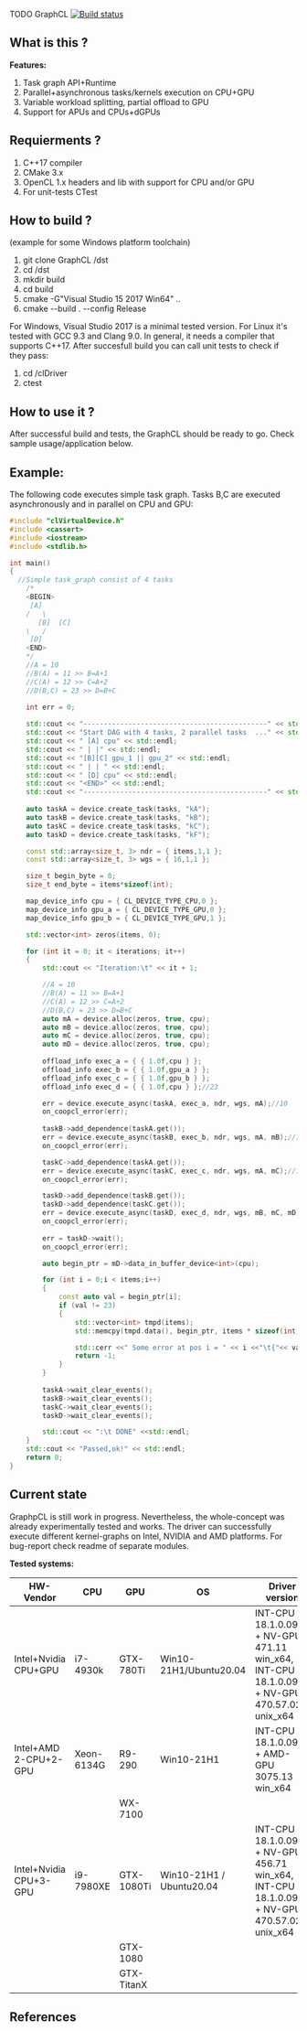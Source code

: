 TODO
GraphCL
[![Build status](https://ci.appveyor.com/api/projects/status/8cg021yesld25ykm?svg=true)](https://ci.appveyor.com/project/morkonrad/graphcl/runtime)

What is this ? 
--------------


**Features:**
1. Task graph API+Runtime
2. Parallel+asynchronous tasks/kernels execution on CPU+GPU
3. Variable workload splitting, partial offload to GPU
4. Support for APUs and CPUs+dGPUs

Requierments ?
---------------
1. C++17 compiler
2. CMake 3.x
3. OpenCL 1.x headers and lib with support for CPU and/or GPU
4. For unit-tests CTest

How to build ?
---------------
(example for some Windows platform toolchain)
  1. git clone GraphCL /dst
  2. cd /dst
  3. mkdir build
  4. cd build
  5. cmake -G"Visual Studio 15 2017 Win64" .. 
  6. cmake --build . --config Release
  
For Windows, Visual Studio 2017 is a minimal tested version. For Linux it's tested with GCC 9.3 and Clang 9.0. 
In general, it needs a compiler that supports C++17. 
After succesfull build you can call unit tests to check if they pass:  
 1. cd /clDriver
 2. ctest 
  
How to use it ?
----------------
After successful build and tests, the GraphCL should be ready to go. 
Check sample usage/application below.

Example:
----------------
The following code executes simple task graph. Tasks B,C are executed asynchronously and in parallel on CPU and GPU:
```cpp
#include "clVirtualDevice.h"
#include <cassert>
#include <iostream>
#include <stdlib.h>

int main()
{
  //Simple task_graph consist of 4 tasks	
	/*
	<BEGIN>
	 [A]
	/   \
       [B]  [C]
	\   /
	 [D]
	<END>
	*/
	//A = 10 
	//B(A) = 11 >> B=A+1
	//C(A) = 12 >> C=A+2
	//D(B,C) = 23 >> D=B+C	

	int err = 0;
	
	std::cout << "---------------------------------------------" << std::endl;
	std::cout << "Start DAG with 4 tasks, 2 parallel tasks  ..." << std::endl;
	std::cout << " [A] cpu" << std::endl;
	std::cout << " | |" << std::endl;
	std::cout << "[B][C] gpu_1 || gpu_2" << std::endl;
	std::cout << " | | " << std::endl;
	std::cout << " [D] cpu" << std::endl;
	std::cout << "<END>" << std::endl;
	std::cout << "---------------------------------------------" << std::endl;
	
	auto taskA = device.create_task(tasks, "kA");	
	auto taskB = device.create_task(tasks, "kB");
	auto taskC = device.create_task(tasks, "kC");	
	auto taskD = device.create_task(tasks, "kF");	

	const std::array<size_t, 3> ndr = { items,1,1 };
	const std::array<size_t, 3> wgs = { 16,1,1 };

	size_t begin_byte = 0;
	size_t end_byte = items*sizeof(int);

	map_device_info cpu = { CL_DEVICE_TYPE_CPU,0 };
	map_device_info gpu_a = { CL_DEVICE_TYPE_GPU,0 };
	map_device_info gpu_b = { CL_DEVICE_TYPE_GPU,1 };

	std::vector<int> zeros(items, 0);

	for (int it = 0; it < iterations; it++)
	{
		std::cout << "Iteration:\t" << it + 1;

		//A = 10 
		//B(A) = 11 >> B=A+1
		//C(A) = 12 >> C=A+2
		//D(B,C) = 23 >> D=B+C
		auto mA = device.alloc(zeros, true, cpu);
		auto mB = device.alloc(zeros, true, cpu);
		auto mC = device.alloc(zeros, true, cpu);
		auto mD = device.alloc(zeros, true, cpu);
		
		offload_info exec_a = { { 1.0f,cpu } };
		offload_info exec_b = { { 1.0f,gpu_a } };
		offload_info exec_c = { { 1.0f,gpu_b } };
		offload_info exec_d = { { 1.0f,cpu } };//23

		err = device.execute_async(taskA, exec_a, ndr, wgs, mA);//10
		on_coopcl_error(err);
		
		taskB->add_dependence(taskA.get());		
		err = device.execute_async(taskB, exec_b, ndr, wgs, mA, mB);//11
		on_coopcl_error(err);

		taskC->add_dependence(taskA.get());
		err = device.execute_async(taskC, exec_c, ndr, wgs, mA, mC);//12
		on_coopcl_error(err);

		taskD->add_dependence(taskB.get());
		taskD->add_dependence(taskC.get());
		err = device.execute_async(taskD, exec_d, ndr, wgs, mB, mC, mD);//23
		on_coopcl_error(err);
		
		err = taskD->wait();
		on_coopcl_error(err);

		auto begin_ptr = mD->data_in_buffer_device<int>(cpu);		

		for (int i = 0;i < items;i++)
		{
			const auto val = begin_ptr[i];
			if (val != 23)
			{
				std::vector<int> tmpd(items);
				std::memcpy(tmpd.data(), begin_ptr, items * sizeof(int));

				std::cerr <<" Some error at pos i = " << i <<"\t{"<< val<<"!="<<23<<"}"<<std::endl;
				return -1;
			}
		}
		
		taskA->wait_clear_events();
		taskB->wait_clear_events();
		taskC->wait_clear_events();
		taskD->wait_clear_events();

		std::cout << ":\t DONE" <<std::endl;
	}
	std::cout << "Passed,ok!" << std::endl;
	return 0;
}
```

Current state
----------------

GraphpCL is still work in progress. Nevertheless, the whole-concept was already experimentally tested and works. The driver can successfully execute different kernel-graphs on Intel, NVIDIA and AMD platforms. For bug-report check readme of separate modules.

**Tested systems:**

| HW-Vendor             | CPU       | GPU         | OS                      | Driver version    |
| -----------           | --------- | ----------- | ----------------------- | -------------------- |
| Intel+Nvidia CPU+GPU  | i7-4930k  | GTX-780Ti   | Win10-21H1/Ubuntu20.04  | INT-CPU 18.1.0.0920 + NV-GPU 471.11  win_x64, INT-CPU 18.1.0.0920 + NV-GPU 470.57.02 unix_x64  |
| Intel+AMD 2-CPU+2-GPU | Xeon-6134G| R9-290      | Win10-21H1              | INT-CPU 18.1.0.0920 + AMD-GPU 3075.13 win_x64 |
|                       |           | WX-7100     |                         |                   |
| Intel+Nvidia CPU+3-GPU| i9-7980XE | GTX-1080Ti  | Win10-21H1 / Ubuntu20.04| INT-CPU 18.1.0.0920 + NV-GPU 456.71 win_x64, INT-CPU 18.1.0.0920 + NV-GPU 470.57.02 unix_x64   |
|                       |           | GTX-1080    |                         |                   |
|                       |           | GTX-TitanX  |                         |                   |



References
------------
